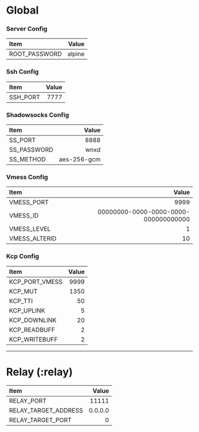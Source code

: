 # Global

### Server Config
| Item                 |                                Value |
| :------------------- | -----------------------------------: |
| ROOT_PASSWORD        |                               alpine |

### Ssh Config
| Item                 |                                Value |
| :------------------- | -----------------------------------: |
| SSH_PORT             |                                 7777 |

### Shadowsocks Config

| Item                 |                                Value |
| :------------------- | -----------------------------------: |
| SS_PORT              |                                 8888 |
| SS_PASSWORD          |                                 wnxd |
| SS_METHOD            |                          aes-256-gcm |

### Vmess Config

| Item                 |                                Value |
| :------------------- | -----------------------------------: |
| VMESS_PORT           |                                 9999 |
| VMESS_ID             | 00000000-0000-0000-0000-000000000000 |
| VMESS_LEVEL          |                                    1 |
| VMESS_ALTERID        |                                   10 |

### Kcp Config

| Item                 |                                Value |
| :------------------- | -----------------------------------: |
| KCP_PORT_VMESS       |                                 9999 |
| KCP_MUT              |                                 1350 |
| KCP_TTI              |                                   50 |
| KCP_UPLINK           |                                    5 |
| KCP_DOWNLINK         |                                   20 |
| KCP_READBUFF         |                                    2 |
| KCP_WRITEBUFF        |                                    2 |

---
# Relay (:relay)

| Item                 |                                Value |
| :------------------- | -----------------------------------: |
| RELAY_PORT           |                                11111 |
| RELAY_TARGET_ADDRESS |                              0.0.0.0 |
| RELAY_TARGET_PORT    |                                    0 |
